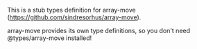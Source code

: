 This is a stub types definition for array-move (https://github.com/sindresorhus/array-move).

array-move provides its own type definitions, so you don't need @types/array-move installed!
